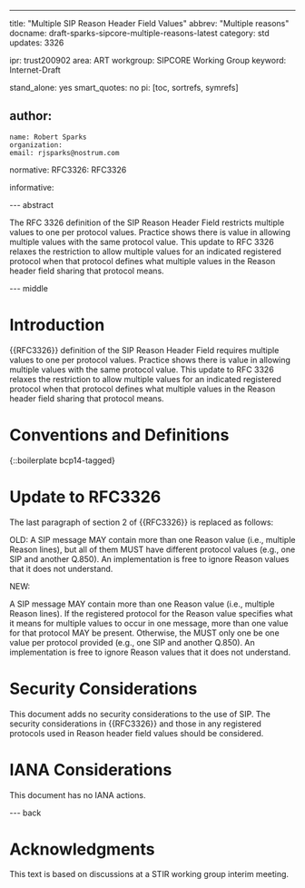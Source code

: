 ---
title: "Multiple SIP Reason Header Field Values"
abbrev: "Multiple reasons"
docname: draft-sparks-sipcore-multiple-reasons-latest
category: std
updates: 3326

ipr: trust200902
area: ART
workgroup: SIPCORE Working Group
keyword: Internet-Draft

stand_alone: yes
smart_quotes: no
pi: [toc, sortrefs, symrefs]

author:
 -
    name: Robert Sparks
    organization: 
    email: rjsparks@nostrum.com

normative:
  RFC3326: RFC3326
  
informative:


--- abstract

The RFC 3326 definition of the SIP Reason Header Field restricts multiple values to one per protocol values. Practice shows there is value in allowing multiple values with the same protocol value. This update to RFC 3326 relaxes the restriction to allow multiple values for an indicated registered protocol when that protocol defines what multiple values in the Reason header field sharing that protocol means.

--- middle

# Introduction

{{RFC3326}} definition of the SIP Reason Header Field requires multiple values to one per protocol values. Practice shows there is value in allowing multiple values with the same protocol value. This update to RFC 3326 relaxes the restriction to allow multiple values for an indicated registered protocol when that protocol defines what multiple values in the Reason header field sharing that protocol means.

# Conventions and Definitions

{::boilerplate bcp14-tagged}

# Update to RFC3326

The last paragraph of section 2 of {{RFC3326}} is replaced as follows:

OLD:
   A SIP message MAY contain more than one Reason value (i.e., multiple
   Reason lines), but all of them MUST have different protocol values
   (e.g., one SIP and another Q.850).  An implementation is free to
   ignore Reason values that it does not understand.

NEW:

   A SIP message MAY contain more than one Reason value (i.e., multiple
   Reason lines). If the registered protocol for the Reason value specifies
   what it means for multiple values to occur in one message, more than one
   value for that protocol MAY be present. Otherwise, the MUST only one be
   one value per protocol provided (e.g., one SIP and another Q.850).  An
   implementation is free to ignore Reason values that it does not understand.

# Security Considerations

This document adds no security considerations to the use of SIP. The security considerations in {{RFC3326}} and those in any registered protocols used in Reason header field values should be considered.

# IANA Considerations

This document has no IANA actions.


--- back

# Acknowledgments
This text is based on discussions at a STIR working group interim meeting.
